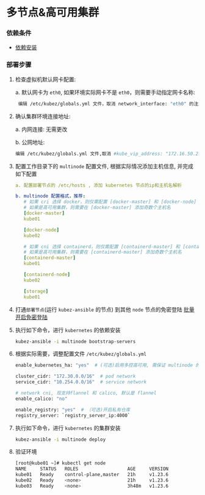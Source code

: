 # 多节点&高可用集群

### 依赖条件
- [依赖安装](prerequisites.md)

### 部署步骤
1. 检查虚拟机默认网卡配置:

   a. 默认网卡为 `eth0`, 如果环境实际网卡不是 `eth0`，则需要手动指定网卡名称:
   ``` bash
    编辑 /etc/kubez/globals.yml 文件，取消 network_interface: "eth0" 的注解，并修改为实际网卡名称
   ```

2. 确认集群环境连接地址:

   a. 内网连接: 无需更改

   b. 公网地址:
   ``` bash
   编辑 /etc/kubez/globals.yml 文件,取消 #kube_vip_address: "172.16.50.250" 的注解,并修改为实际公网地址(高可用场景时为 LB 地址), 云平台环境需要放通公网ip到后端 master 节点的6443端口
   ```

3. 配置工作目录下的 `multinode` 配置文件, 根据实际情况添加主机信息, 并完成如下配置
    ``` yaml
    a. 配置部署节点的 /etc/hosts , 添加 kubernetes 节点的ip和主机名解析

    b. multinode 配置格式，推荐:
       # 如果 cri 选择 docker，则仅需配置 [docker-master] 和 [docker-node]
       # 如果是高可用集群，则需要在 [docker-master] 添加奇数个主机名
       [docker-master]
       kube01

       [docker-node]
       kube02

       # 如果 cni 选择 containerd，则仅需配置 [containerd-master] 和 [containerd-node]
       # 如果是高可用集群，则需要在 [containerd-master] 添加奇数个主机名
       [containerd-master]
       kube01

       [containerd-node]
       kube02

       [storage]
       kube01
    ```

4. 打通`部署节点`(运行 `kubez-ansible` 的节点) 到其他 `node` 节点的免密登陆 [批量开启免密登陆](auth-key.md)

5. 执行如下命令，进行 `kubernetes` 的依赖安装
    ``` bash
    kubez-ansible -i multinode bootstrap-servers
    ```

6. 根据实际需要，调整配置文件 `/etc/kubez/globals.yml`
    ```bash
    enable_kubernetes_ha: "yes"  # (可选)启用多控高可用, 需保证 multinode 的 control 组为奇数

    cluster_cidr: "172.30.0.0/16"  # pod network
    service_cidr: "10.254.0.0/16"  # service network

    # network cni, 现支持flannel 和 calico, 默认是 flannel
    enable_calico: "no"

    enable_registry: "yes"  # （可选)开启私有仓库
    registry_server: `registry_server_ip:4000`
    ```

7. 执行如下命令，进行 `kubernetes` 的集群安装
    ``` bash
    kubez-ansible -i multinode deploy
    ```

8. 验证环境
   ```bash
   [root@kube01 ~]# kubectl get node
   NAME     STATUS   ROLES                  AGE     VERSION
   kube01   Ready    control-plane,master   21h     v1.23.6
   kube02   Ready    <none>                 21h     v1.23.6
   kube03   Ready    <none>                 3h48m   v1.23.6
   ```
